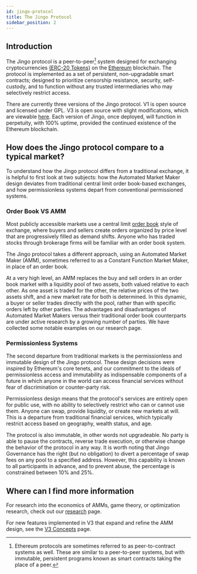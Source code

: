 ```yaml
---
id: jingo-protocol
title: The Jingo Protocol
sidebar_position: 2
---
```



## Introduction

The Jingo protocol is a peer-to-peer[^1] system designed for exchanging cryptocurrencies [(ERC-20 Tokens)](https://ethereum.org/en/developers/docs/standards/tokens/erc-20/) on the [Ethereum](https://ethereum.org/) blockchain. The protocol is implemented as a set of persistent, non-upgradable smart contracts; designed to prioritize censorship resistance, security, self-custody, and to function without any trusted intermediaries who may selectively restrict access.

There are currently three versions of the Jingo protocol. V1 is open source and licensed under GPL. V3 is open source with slight modifications, which are viewable [here](https://github.com/Jingo-Finance/v3-core/blob/main/LICENSE). Each version of Jingo, once deployed, will function in perpetuity, with 100% uptime, provided the continued existence of the Ethereum blockchain.

## How does the Jingo protocol compare to a typical market?

To understand how the Jingo protocol differs from a traditional exchange, it is helpful to first look at two subjects: how the Automated Market Maker design deviates from traditional central limit order book-based exchanges, and how permissionless systems depart from conventional permissioned systems.

### Order Book VS AMM

Most publicly accessible markets use a central limit [order book](https://www.investopedia.com/terms/o/order-book.asp) style of exchange, where buyers and sellers create orders organized by price level that are progressively filled as demand shifts. Anyone who has traded stocks through brokerage firms will be familiar with an order book system.

The Jingo protocol takes a different approach, using an Automated Market Maker (AMM), sometimes referred to as a Constant Function Market Maker, in place of an order book.

At a very high level, an AMM replaces the buy and sell orders in an order book market with a liquidity pool of two assets, both valued relative to each other. As one asset is traded for the other, the relative prices of the two assets shift, and a new market rate for both is determined. In this dynamic, a buyer or seller trades directly with the pool, rather than with specific orders left by other parties. The advantages and disadvantages of Automated Market Makers versus their traditional order book counterparts are under active research by a growing number of parties. We have collected some notable examples on our research page.

### Permissionless Systems

The second departure from traditional markets is the permissionless and immutable design of the Jingo protocol. These design decisions were inspired by Ethereum's core tenets, and our commitment to the ideals of permissionless access and immutability as indispensable components of a future in which anyone in the world can access financial services without fear of discrimination or counter-party risk.

Permissionless design means that the protocol's services are entirely open for public use, with no ability to selectively restrict who can or cannot use them. Anyone can swap, provide liquidity, or create new markets at will. This is a departure from traditional financial services, which typically restrict access based on geography, wealth status, and age.

The protocol is also immutable, in other words not upgradeable. No party is able to pause the contracts, reverse trade execution, or otherwise change the behavior of the protocol in any way. It is worth noting that Jingo Governance has the right (but no obligation) to divert a percentage of swap fees on any pool to a specified address. However, this capability is known to all participants in advance, and to prevent abuse, the percentage is constrained between 10% and 25%.

## Where can I find more information

For research into the economics of AMMs, game theory, or optimization research, check out our [research](./research.md) page.

For new features implemented in V3 that expand and refine the AMM design, see the [V3 Concepts](./protocol/concentrated-liquidity.md) page.

[^1]: Ethereum protocols are sometimes referred to as peer-to-contract systems as well. These are similar to a peer-to-peer systems, but with immutable, persistent programs known as smart contracts taking the place of a peer.
